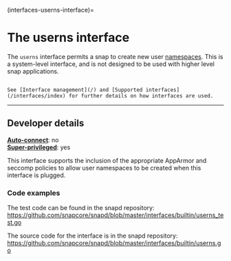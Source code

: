 (interfaces-userns-interface)=
# The userns interface

The `userns` interface permits a snap to create new user [namespaces](https://man7.org/linux/man-pages/man7/namespaces.7.html). This is a system-level interface, and is not designed to be used with higher level snap applications.

```{tip}

See [Interface management](/) and [Supported interfaces](/interfaces/index) for further details on how interfaces are used.
```

---

<h2 id='heading--dev-details'>Developer details </h2>

**[Auto-connect](/t/interface-management/6154#heading--auto-connections)**: no</br>
**[Super-privileged](/)**: yes

This interface  supports the inclusion of the appropriate AppArmor and seccomp policies to allow user namespaces to be created when this interface is plugged.

### Code examples

The test code can be found in the snapd repository: https://github.com/snapcore/snapd/blob/master/interfaces/builtin/userns_test.go

The source code for the interface is in the snapd repository: https://github.com/snapcore/snapd/blob/master/interfaces/builtin/userns.go

